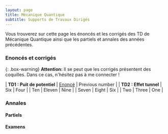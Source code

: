 ```yaml
---
layout: page
title: Mécanique Quantique
subtitle: Supports de Travaux Dirigés
---
```


Vous trouverez sur cette page les énoncés et les corrigés des TD de Mécanique Quantique ainsi que les partiels et annales des années précédentes. 

### Enoncés et corrigés

{: .box-warning}
**Attention:** Il se peut que les corrigés présentent des coquilles. Dans ce cas, n'hésitez pas à me connecter ! 

| **TD1 : Puit de potentiel** | [Enoncé](https://github.com/duboislea/duboislea.github.io/tree/master/assets/pdf/Correction_TD1.pdf) | Previous number |
| **TD2 : Effet tunnel** | Six | Four |
| Ten | Eleven | Nine |
| Seven | Eight | Six |
| Two | Three | One |

### Annales 

#### Partiels

#### Examens
